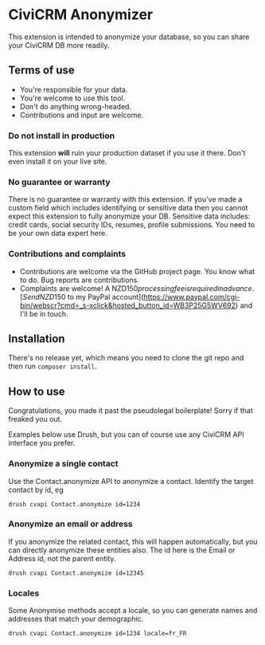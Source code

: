 # CiviCRM Anonymizer

This extension is intended to anonymize your database, so you can share your CiviCRM DB more readily.

## Terms of use

* You're responsible for your data.
* You're welcome to use this tool.
* Don't do anything wrong-headed.
* Contributions and input are welcome.

### Do not install in production

This extension **will** ruin your production dataset if you use it there. Don't even install it on your live site.

### No guarantee or warranty

There is no guarantee or warranty with this extension. If you've made a custom field which includes identifying or sensitive data then you cannot expect this extension to fully anonymize your DB. Sensitive data includes: credit cards, social security IDs, resumes, profile submissions. You need to be your own data expert here.

### Contributions and complaints

* Contributions are welcome via the GitHub project page. You know what to do. Bug reports are contributions.
* Complaints are welcome! A NZD$150 processing fee is required in advance. [Send NZD$150 to my PayPal account](https://www.paypal.com/cgi-bin/webscr?cmd=_s-xclick&hosted_button_id=WB3P25G5WV692) and I'll be in touch.

## Installation

There's no release yet, which means you need to clone the git repo and then run `composer install`.

## How to use

Congratulations, you made it past the pseudolegal boilerplate! Sorry if that freaked you out.

Examples below use Drush, but you can of course use any CiviCRM API interface you prefer.

### Anonymize a single contact

Use the Contact.anonymize API to anonymize a contact. Identify the target contact by id, eg

    drush cvapi Contact.anonymize id=1234

### Anonymize an email or address

If you anonymize the related contact, this will happen automatically, but you can directly anonymize these entities also. The id here is the Email or Address id, not the parent entity.

    drush cvapi Contact.anonymize id=12345

### Locales

Some Anonymise methods accept a locale, so you can generate names and addresses that match your demographic.

    drush cvapi Contact.anonymize id=1234 locale=fr_FR

